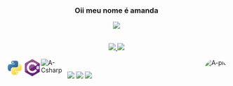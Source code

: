 <h3 align="center"> Oii meu nome é amanda </h3>
<div align="center">
<img src="https://64.media.tumblr.com/4ab9e764317d32b72e737396dcf596b4/8b39881faf047271-3b/s640x960/8c4276c52827ff32d0a1da1ca0c9f206e6288478.gifv">
 </div>
 
##
<div align="center">
  <a href="https://github.com/amandacordeiro">
  <img height="180em" src="https://github-readme-stats.vercel.app/api?username=amandacordeiro&show_icons=true&theme=dracula&include_all_commits=true&count_private=true"/>
  <img height="180em" src="https://github-readme-stats.vercel.app/api/top-langs/?username=rafaballerini&layout=compact&langs_count=7&theme=dracula"/>
</div>
<div style="display: inline_block"><br>
  <img align="left" alt="A-Python" height="40" width="40" src="https://raw.githubusercontent.com/devicons/devicon/master/icons/python/python-original.svg">
  <img align="left" alt="A-Csharp" height="40" width="40" src="https://raw.githubusercontent.com/devicons/devicon/master/icons/csharp/csharp-original.svg">
  <img align="left" alt="A-Csharp" height="60" width="60" src="https://cdn.jsdelivr.net/gh/devicons/devicon/icons/mysql/mysql-original-wordmark.svg">
  <img align="right" alt="A-pic" height="150" style="border-radius:50px;" src="https://cdn.discordapp.com/attachments/886290911548543046/921174687260758036/giphy_1.gif">
</div>

##

<div>
  <a href="https://www.instagram.com/amandacorrdeiro/" target="_blank"><img src="https://img.shields.io/badge/-Instagram-%23E4405F?style=for-the-badge&logo=instagram&logoColor=white" target="_blank"></a>
  <a href = "mailto:amandaduartefc@gmail.com"><img src="https://img.shields.io/badge/-Gmail-%23333?style=for-the-badge&logo=gmail&logoColor=white" target="_blank"></a>
  <a href="https://www.linkedin.com/in/amanda-cordeiro-649b37166/" target="_blank"><img src="https://img.shields.io/badge/-LinkedIn-%230077B5?style=for-the-badge&logo=linkedin&logoColor=white" target="_blank"></a>
</div>
  
